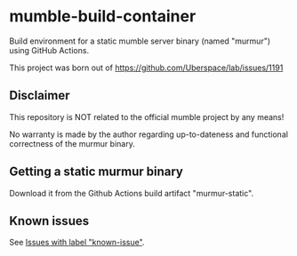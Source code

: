 # mumble-build-container

Build environment for a static mumble server binary (named "murmur") using GitHub Actions.

This project was born out of https://github.com/Uberspace/lab/issues/1191

## Disclaimer

This repository is NOT related to the official mumble project by any means!

No warranty is made by the author regarding up-to-dateness and functional correctness of the murmur binary.


## Getting a static murmur binary

Download it from the Github Actions build artifact "murmur-static".

## Known issues

See [Issues with label "known-issue"](https://github.com/franok/mumble-build-container/issues?q=is%3Aopen+is%3Aissue+label%3Aknown-issue).


